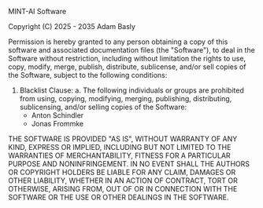 MINT-AI Software

Copyright (C) 2025 - 2035 Adam Basly

Permission is hereby granted to any person obtaining a copy of this software and associated documentation files (the "Software"), to deal in the Software without restriction, including without limitation the rights to use, copy, modify, merge, publish, distribute, sublicense, and/or sell copies of the Software, subject to the following conditions:

1. Blacklist Clause:
   a. The following individuals or groups are prohibited from using, copying, modifying, merging, publishing, distributing, sublicensing, and/or selling copies of the Software:
      - Anton Schindler
      - Jonas Frommke

THE SOFTWARE IS PROVIDED "AS IS", WITHOUT WARRANTY OF ANY KIND, EXPRESS OR IMPLIED, INCLUDING BUT NOT LIMITED TO THE WARRANTIES OF MERCHANTABILITY, FITNESS FOR A PARTICULAR PURPOSE AND NONINFRINGEMENT. IN NO EVENT SHALL THE AUTHORS OR COPYRIGHT HOLDERS BE LIABLE FOR ANY CLAIM, DAMAGES OR OTHER LIABILITY, WHETHER IN AN ACTION OF CONTRACT, TORT OR OTHERWISE, ARISING FROM, OUT OF OR IN CONNECTION WITH THE SOFTWARE OR THE USE OR OTHER DEALINGS IN THE SOFTWARE.

